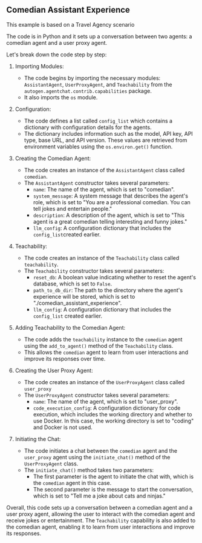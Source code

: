 ## Comedian Assistant Experience 

This example is based on a Travel Agency scenario 

The code is in Python and it sets up a conversation between two agents: a comedian agent and a user proxy agent. 

Let's break down the code step by step:

1. Importing Modules:
   - The code begins by importing the necessary modules: `AssistantAgent`, `UserProxyAgent`, and `Teachability` from the `autogen.agentchat.contrib.capabilities` package.
   - It also imports the `os` module.

2. Configuration:
   - The code defines a list called `config_list` which contains a dictionary with configuration details for the agents.
   - The dictionary includes information such as the model, API key, API type, base URL, and API version. These values are retrieved from environment variables using the `os.environ.get()` function.

3. Creating the Comedian Agent:
   - The code creates an instance of the `AssistantAgent` class called `comedian`.
   - The `AssistantAgent` constructor takes several parameters:
     - `name`: The name of the agent, which is set to "comedian".
     - `system_message`: A system message that describes the agent's role, which is set to "You are a professional comedian. You can tell jokes and entertain people."
     - `description`: A description of the agent, which is set to "This agent is a great comedian telling interesting and funny jokes."
     - `llm_config`: A configuration dictionary that includes the `config_list`created earlier.

4. Teachability:
   - The code creates an instance of the `Teachability` class called `teachability`.
   - The `Teachability` constructor takes several parameters:
     - `reset_db`: A boolean value indicating whether to reset the agent's database, which is set to `False`.
     - `path_to_db_dir`: The path to the directory where the agent's experience will be stored, which is set to "./comedian_assistant_experience".
     - `llm_config`: A configuration dictionary that includes the `config_list` created earlier.

5. Adding Teachability to the Comedian Agent:
   - The code adds the `teachability` instance to the `comedian` agent using the `add_to_agent()` method of the `Teachability` class.
   - This allows the `comedian` agent to learn from user interactions and improve its responses over time.

6. Creating the User Proxy Agent:
   - The code creates an instance of the `UserProxyAgent` class called `user_proxy`
   - The `UserProxyAgent` constructor takes several parameters:
     - `name`: The name of the agent, which is set to "user_proxy".
     - `code_execution_config`: A configuration dictionary for code execution, which includes the working directory and whether to use Docker. In this case, the working directory is set to "coding" and Docker is not used.

7. Initiating the Chat:
   - The code initiates a chat between the `comedian` agent and the `user_proxy` agent using the `initiate_chat()` method of the `UserProxyAgent` class.
   - The `initiate_chat()` method takes two parameters:
     - The first parameter is the agent to initiate the chat with, which is the `comedian` agent in this case.
     - The second parameter is the message to start the conversation, which is set to "Tell me a joke about cats and ninjas."

Overall, this code sets up a conversation between a comedian agent and a user proxy agent, allowing the user to interact with the comedian agent and receive jokes or entertainment. The `Teachability` capability is also added to the comedian agent, enabling it to learn from user interactions and improve its responses.